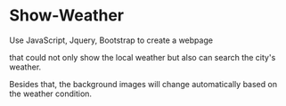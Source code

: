# Show-Weather
Use JavaScript, Jquery, Bootstrap to create a webpage 

that could not only show the local weather but also can search the city's weather.

Besides that, the background images will change automatically based on the weather condition.
